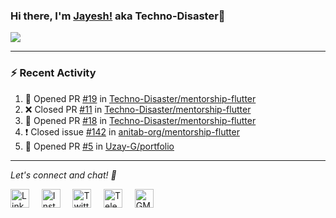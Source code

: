 ### Hi there, I'm [Jayesh!](https://technodisaster.wtf) aka Techno-Disaster👋

<a href="https://github.com/anuraghazra/github-readme-stats">
  <img align="center" src="https://github-readme-stats.vercel.app/api?username=Techno-Disaster&show_icons=true&include_all_commits=true&theme=default&count_private=true" />
</a>

---

### :zap: Recent Activity

<!--START_SECTION:activity-->
1. 💪 Opened PR [#19](https://github.com//Techno-Disaster/mentorship-flutter/pull/19) in [Techno-Disaster/mentorship-flutter](https://github.com//Techno-Disaster/mentorship-flutter)
2. ❌ Closed PR [#11](https://github.com//Techno-Disaster/mentorship-flutter/pull/11) in [Techno-Disaster/mentorship-flutter](https://github.com//Techno-Disaster/mentorship-flutter)
3. 💪 Opened PR [#18](https://github.com//Techno-Disaster/mentorship-flutter/pull/18) in [Techno-Disaster/mentorship-flutter](https://github.com//Techno-Disaster/mentorship-flutter)
4. ❗️ Closed issue [#142](https://github.com//anitab-org/mentorship-flutter/issues/142) in [anitab-org/mentorship-flutter](https://github.com//anitab-org/mentorship-flutter)
5. 💪 Opened PR [#5](https://github.com//Uzay-G/portfolio/pull/5) in [Uzay-G/portfolio](https://github.com//Uzay-G/portfolio)
<!--END_SECTION:activity-->





---

<i> Let's connect and chat! :incoming_envelope: </i>

<a href="https://www.linkedin.com/in/techno_disaster"><img src="https://cdn.jsdelivr.net/npm/simple-icons@v3/icons/linkedin.svg" width="30px" alt="LinkedIn"></a> &nbsp; &nbsp;
<a href="https://instagram.com/techno_disaster"><img src="https://cdn.jsdelivr.net/npm/simple-icons@v3/icons/instagram.svg" width="30px" alt="Instagram"></a> &nbsp; &nbsp;
<a href="https://twitter.com/techno_disaster"><img src="https://cdn.jsdelivr.net/npm/simple-icons@v3/icons/twitter.svg" width="30px" alt="Twitter"></a> &nbsp; &nbsp;
<a href="https://t.me/techno_disaster"><img src="https://cdn.jsdelivr.net/npm/simple-icons@v3/icons/telegram.svg" width="30px" alt="Telegram"></a> &nbsp; &nbsp;
<a href="mailto:nirvejayesh@gmail.com"><img src="https://cdn.jsdelivr.net/npm/simple-icons@v3/icons/gmail.svg" width="30px" alt="GMail"></a> &nbsp; &nbsp;
